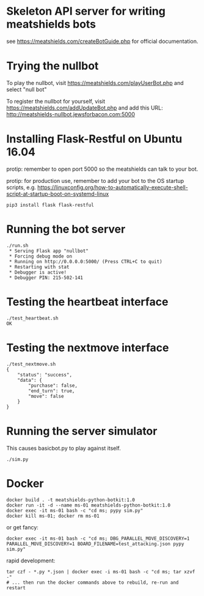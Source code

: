 # Skeleton API server for writing meatshields bots
see https://meatshields.com/createBotGuide.php for official documentation.

# Trying the nullbot
To play the nullbot, visit https://meatshields.com/playUserBot.php and select "null bot"

To register the nullbot for yourself, visit https://meatshields.com/addUpdateBot.php and add this URL: http://meatshields-nullbot.jewsforbacon.com:5000

# Installing Flask-Restful on Ubuntu 16.04
protip: remember to open port 5000 so the meatshields can talk to your bot.

protip: for production use, remember to add your bot to the OS startup scripts, e.g. https://linuxconfig.org/how-to-automatically-execute-shell-script-at-startup-boot-on-systemd-linux

```
pip3 install flask flask-restful
```

# Running the bot server
```shell
./run.sh
 * Serving Flask app "nullbot"
 * Forcing debug mode on
 * Running on http://0.0.0.0:5000/ (Press CTRL+C to quit)
 * Restarting with stat
 * Debugger is active!
 * Debugger PIN: 215-502-141
```

# Testing the heartbeat interface
```shell
./test_heartbeat.sh
OK
```

# Testing the nextmove interface
```shell
./test_nextmove.sh
{
    "status": "success",
    "data": {
        "purchase": false,
        "end_turn": true,
        "move": false
    }
}
```

# Running the server simulator
This causes basicbot.py to play against itself. 

```shell
./sim.py
```

# Docker

```
docker build . -t meatshields-python-botkit:1.0
docker run -it -d --name ms-01 meatshields-python-botkit:1.0
docker exec -it ms-01 bash -c "cd ms; pypy sim.py"
docker kill ms-01; docker rm ms-01
```

or get fancy:
```
docker exec -it ms-01 bash -c "cd ms; DBG_PARALLEL_MOVE_DISCOVERY=1 PARALLEL_MOVE_DISCOVERY=1 BOARD_FILENAME=test_attacking.json pypy sim.py"
```

rapid development:
```
tar czf - *.py *.json | docker exec -i ms-01 bash -c "cd ms; tar xzvf -"
# ... then run the docker commands above to rebuild, re-run and restart
```


